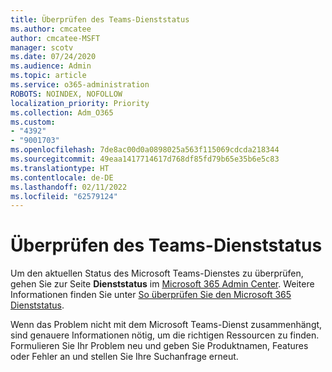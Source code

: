 ```yaml
---
title: Überprüfen des Teams-Dienststatus
ms.author: cmcatee
author: cmcatee-MSFT
manager: scotv
ms.date: 07/24/2020
ms.audience: Admin
ms.topic: article
ms.service: o365-administration
ROBOTS: NOINDEX, NOFOLLOW
localization_priority: Priority
ms.collection: Adm_O365
ms.custom:
- "4392"
- "9001703"
ms.openlocfilehash: 7de8ac00d0a0898025a563f115069cdcda218344
ms.sourcegitcommit: 49eaa1417714617d768df85fd79b65e35b6e5c83
ms.translationtype: HT
ms.contentlocale: de-DE
ms.lasthandoff: 02/11/2022
ms.locfileid: "62579124"
---
```

# <a name="check-teams-service-status"></a>Überprüfen des Teams-Dienststatus

Um den aktuellen Status des Microsoft Teams-Dienstes zu überprüfen, gehen Sie zur Seite **Dienststatus** im [Microsoft 365 Admin Center](https://go.microsoft.com/fwlink/p/?linkid=2024339). Weitere Informationen finden Sie unter [So überprüfen Sie den Microsoft 365 Dienststatus](https://docs.microsoft.com/office365/enterprise/view-service-health).

Wenn das Problem nicht mit dem Microsoft Teams-Dienst zusammenhängt, sind genauere Informationen nötig, um die richtigen Ressourcen zu finden. Formulieren Sie Ihr Problem neu und geben Sie Produktnamen, Features oder Fehler an und stellen Sie Ihre Suchanfrage erneut.

